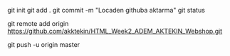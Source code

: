 git init 
git add .
git commit -m "Locaden githuba aktarma"
git status

git remote add origin https://github.com/akktekin/HTML_Week2_ADEM_AKTEKIN_Webshop.git

git push -u origin master
